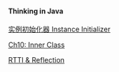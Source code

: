 #### Thinking in Java
[实例初始化器 Instance Initializer](https://github.com/ttyrion/Java/blob/master/doc/instance_initializer.md)

[Ch10: Inner Class](https://github.com/ttyrion/Java/blob/master/doc/ch10_inner_class.md)

[RTTI & Reflection](https://github.com/ttyrion/Java/blob/master/doc/ch14_rtti_reflect.md)

